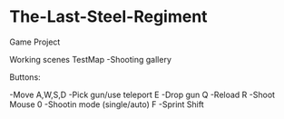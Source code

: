 # The-Last-Steel-Regiment
 Game Project

Working scenes TestMap
-Shooting gallery

Buttons:

-Move A,W,S,D
-Pick gun/use teleport E
-Drop gun Q
-Reload R
-Shoot Mouse 0
-Shootin mode (single/auto) F
-Sprint Shift
